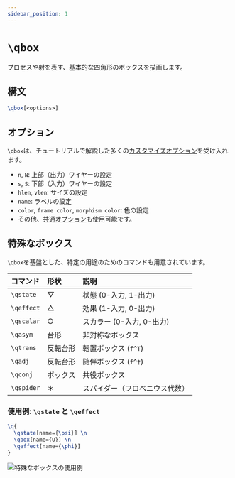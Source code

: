 ```yaml
---
sidebar_position: 1
---
```


# `\qbox`

プロセスや射を表す、基本的な四角形のボックスを描画します。

## 構文

```latex
\qbox[<options>]
```

## オプション

`\qbox`は、チュートリアルで解説した多くの[カスタマイズオプション](./customizing-boxes.md)を受け入れます。

-   `n`, `N`: 上部（出力）ワイヤーの設定
-   `s`, `S`: 下部（入力）ワイヤーの設定
-   `hlen`, `vlen`: サイズの設定
-   `name`: ラベルの設定
-   `color`, `frame color`, `morphism color`: 色の設定
-   その他、[共通オプション](../options.md)も使用可能です。

## 特殊なボックス

`\qbox`を基盤とした、特定の用途のためのコマンドも用意されています。

| コマンド | 形状 | 説明 |
| :--- | :--- | :--- |
| `\qstate`| ▽ | 状態 (0-入力, 1-出力) |
| `\qeffect`| △ | 効果 (1-入力, 0-出力) |
| `\qscalar`| ○ | スカラー (0-入力, 0-出力) |
| `\qasym` | 台形 | 非対称なボックス |
| `\qtrans`| 反転台形 | 転置ボックス (`f^T`) |
| `\qadj` | 反転台形 | 随伴ボックス (`f^†`) |
| `\qconj` | ボックス | 共役ボックス |
| `\qspider`| ＊ | スパイダー（フロベニウス代数）|

### 使用例: `\qstate` と `\qeffect`

```latex
\q{
  \qstate[name={\psi}] \n
  \qbox[name={U}] \n
  \qeffect[name={\phi}]
}
```

![特殊なボックスの使用例](https://placehold.co/150x250/F3F4F6/333333?text=Special%20Boxes)
